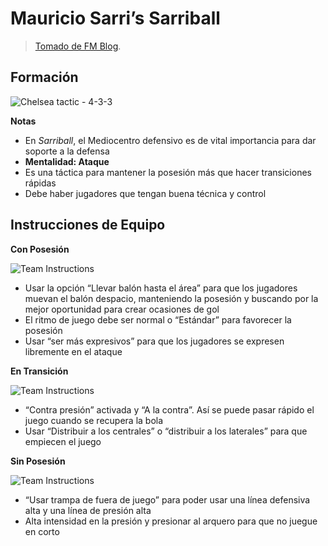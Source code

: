 # Mauricio Sarri’s Sarriball

> [Tomado de FM Blog](https://www.footballmanagerblog.org/2020/02/fm20-mauricio-sarris-4-3-3-sarriball-tactic.html).


## Formación
![Chelsea tactic - 4-3-3](https://1.bp.blogspot.com/-dQ28UT5CB-0/XjwDS9866pI/AAAAAAAAe1U/vXm-5PrTjZkHR6luc9nTxC3W8OjIERzxwCLcBGAsYHQ/s1600/FM20%2BSarriball%2BTactic%2BFormation.png)


**Notas**

- En *Sarriball*, el Mediocentro defensivo es de vital importancia para dar soporte a la defensa
- **Mentalidad: Ataque**
- Es una táctica para mantener la posesión más que hacer transiciones rápidas
- Debe haber jugadores que tengan buena técnica y control


## Instrucciones de Equipo

**Con Posesión**

![Team Instructions](https://2.bp.blogspot.com/-htwrvcq88_8/XjwDkFU8MZI/AAAAAAAAe1c/XiPmD5sB_0YV-8KpOH4cF4rvSKvXP6MOACLcBGAsYHQ/s1600/FM20%2BSarriball%2BTactic%2BIn%2BPossesion.png)



- Usar la opción “Llevar balón hasta el área” para que los jugadores muevan el balón despacio, manteniendo la posesión y buscando por la mejor oportunidad para crear ocasiones de gol
- El ritmo de juego debe ser normal o “Estándar” para favorecer la posesión
- Usar “ser más expresivos” para que los jugadores se expresen libremente en el ataque

**En Transición**

![Team Instructions](https://1.bp.blogspot.com/-4eR04ee7Zak/XjwDoQRBQyI/AAAAAAAAe1g/Ol2GRJv5L14tWq6X-6Y9mkrynN4JcMScwCLcBGAsYHQ/s1600/FM20%2BSarriball%2BTactic%2BIn%2BTransition.png)



- “Contra presión” activada y “A la contra”. Así se puede pasar rápido el juego cuando se recupera la bola
- Usar “Distribuir a los centrales” o “distribuir a los laterales” para que empiecen el juego


**Sin Posesión**

![Team Instructions](https://3.bp.blogspot.com/-pSv3O6d-Ht4/XjwD4qxq2FI/AAAAAAAAe1s/gy4Y70iMTWgmzufuxkTpspc9hKyMRfGfACLcBGAsYHQ/s1600/FM20%2BSarriball%2BTactic%2BOut%2Bof%2BPossesion.png)



- “Usar trampa de fuera de juego” para poder usar una línea defensiva alta y una línea de presión alta
- Alta intensidad en la presión y presionar al arquero para que no juegue en corto


